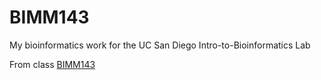 # BIMM143
My bioinformatics work for the UC San Diego Intro-to-Bioinformatics Lab 

From class [BIMM143](https://bioboot.github.io/bimm143_S23/)

